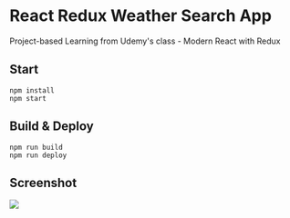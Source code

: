 # React Redux Weather Search App

Project-based Learning from Udemy's class - Modern React with Redux

## Start

```
npm install
npm start
```

## Build & Deploy

```
npm run build
npm run deploy
```

## Screenshot

![](http://i.imgur.com/WiqNK0l.png)
